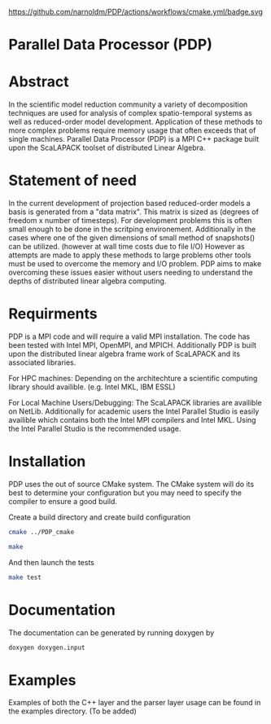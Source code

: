 
https://github.com/narnoldm/PDP/actions/workflows/cmake.yml/badge.svg


<h1> Parallel Data Processor (PDP) <h1>


# Abstract 

In the scientific model reduction community a variety of 
decomposition techniques are used for analysis of complex
spatio-temporal systems as well as reduced-order model 
development. Application of these methods to more complex
problems require memory usage that often exceeds that of 
single machines. Parallel Data Processor (PDP) is a MPI 
C++ package built upon the ScaLAPACK toolset of distributed
Linear Algebra. 



# Statement of need

In the current development of projection based reduced-order models a 
basis is generated from a "data matrix". This matrix is sized as 
(degrees of freedom x number of timesteps). For development problems 
this is often small enough to be done in the scritping environement. 
Additionally in the cases where one of the given dimensions of small
method of snapshots() can be utilized. (however at wall time costs
due to file I/O) However as attempts are made to apply these methods 
to large problems other tools must be used to overcome the memory 
and I/O problem. PDP aims to make overcoming these issues easier
without users needing to understand the depths of distributed
linear algebra computing.


# Requirments

PDP is a MPI code and will require a valid MPI installation. 
The code has been tested with Intel MPI, OpenMPI, and MPICH.
Additionally PDP is built upon the distributed 
linear algebra frame work of ScaLAPACK and its associated 
libraries. 

For HPC machines: 
Depending on the architechture a scientific computing library
should availible. (e.g. Intel MKL, IBM ESSL) 


For Local Machine Users/Debugging:
The ScaLAPACK libraries are availible on NetLib. Additionally 
for academic users the Intel Parallel Studio is easily availible
which contains both the Intel MPI compilers and Intel MKL. Using 
the Intel Parallel Studio is the recommended usage. 



# Installation

PDP uses the out of source CMake system. The CMake system will do its best 
to determine your configuration but you may need to specify the compiler 
to ensure a good build.

Create a build directory and create build configuration

```bash 
cmake ../PDP_cmake
```

```bash
make
```

And then launch the tests

```bash
make test
```

# Documentation
The documentation can be generated by running doxygen by 

```bash 
doxygen doxygen.input
```


# Examples
Examples of both the C++ layer and the parser layer usage 
can be found in the examples directory. (To be added)





